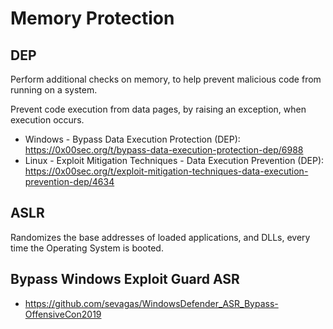 # Memory Protection

## DEP
Perform additional checks on memory, to help prevent malicious code from running on a system.

Prevent code execution from data pages, by raising an exception, when execution occurs.

- Windows - Bypass Data Execution Protection (DEP): https://0x00sec.org/t/bypass-data-execution-protection-dep/6988
- Linux - Exploit Mitigation Techniques - Data Execution Prevention (DEP): https://0x00sec.org/t/exploit-mitigation-techniques-data-execution-prevention-dep/4634


## ASLR
Randomizes the base addresses of loaded applications, and DLLs, every time the Operating System is booted.

## Bypass Windows Exploit Guard ASR
- https://github.com/sevagas/WindowsDefender_ASR_Bypass-OffensiveCon2019
